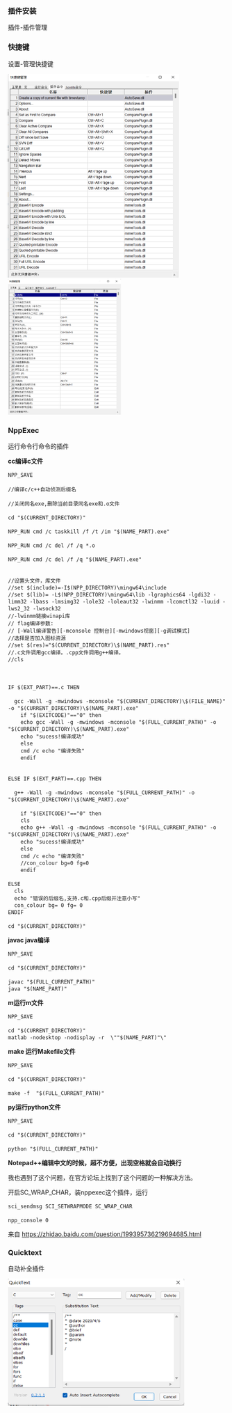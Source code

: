 

### 插件安装

插件-插件管理



### 快捷键

设置-管理快捷键

<img src="Noepad.assets/image-20220406111456745.png" style="zoom: 50%;" />        <img src="Noepad.assets/image-20220406111524440.png" style="zoom: 33%;" /> 



### NppExec

运行命令行命令的插件



**cc编译c文件**

```
NPP_SAVE

//编译c/c++自动侦测后缀名

//关闭同名exe,删除当前目录同名exe和.o文件

cd "$(CURRENT_DIRECTORY)"

NPP_RUN cmd /c taskkill /f /t /im "$(NAME_PART).exe"

NPP_RUN cmd /c del /f /q *.o

NPP_RUN cmd /c del /f /q "$(NAME_PART).exe"


//设置头文件，库文件
//set $(include)=-I$(NPP_DIRECTORY)\mingw64\include 
//set $(lib)= -L$(NPP_DIRECTORY)\mingw64\lib -lgraphics64 -lgdi32 -limm32 -lbass -lmsimg32 -lole32 -loleaut32 -lwinmm -lcomctl32 -luuid -lws2_32 -lwsock32
//-lwinmm链接winapi库
// flag编译参数:
// [-Wall编译警告][-mconsole 控制台][-mwindows视窗][-g调试模式]
//选择是否加入图标资源
//set $(res)="$(CURRENT_DIRECTORY)\$(NAME_PART).res"
//.c文件调用gcc编译。.cpp文件调用g++编译。
//cls

 

IF $(EXT_PART)==.c THEN

  gcc -Wall -g -mwindows -mconsole "$(CURRENT_DIRECTORY)\$(FILE_NAME)" -o "$(CURRENT_DIRECTORY)\$(NAME_PART).exe"
​    if "$(EXITCODE)"=="0" then
​    echo gcc -Wall -g -mwindows -mconsole "$(FULL_CURRENT_PATH)" -o "$(CURRENT_DIRECTORY)\$(NAME_PART).exe"
​    echo "sucess!编译成功"
​    else
​    cmd /c echo "编译失败"
​    endif


ELSE IF $(EXT_PART)==.cpp THEN

  g++ -Wall -g -mwindows -mconsole "$(FULL_CURRENT_PATH)" -o "$(CURRENT_DIRECTORY)\$(NAME_PART).exe"
  
​    if "$(EXITCODE)"=="0" then
​    cls
​    echo g++ -Wall -g -mwindows -mconsole "$(FULL_CURRENT_PATH)" -o "$(CURRENT_DIRECTORY)\$(NAME_PART).exe"
​    echo "sucess!编译成功"
​    else
​    cmd /c echo "编译失败"
​    //con_colour bg=0 fg=0
​    endif

ELSE
  cls
  echo "错误的后缀名,支持.c和.cpp后缀并注意小写"
  con_colour bg= 0 fg= 0
ENDIF

cd "$(CURRENT_DIRECTORY)"
```



**javac java编译** 

```
NPP_SAVE 

cd "$(CURRENT_DIRECTORY)"

javac "$(FULL_CURRENT_PATH)"
java "$(NAME_PART)"
```



 **m运行m文件** 

```
NPP_SAVE 

cd "$(CURRENT_DIRECTORY)"
matlab -nodesktop -nodisplay -r  \""$(NAME_PART)"\"
```



**make 运行Makefile文件** 

```
NPP_SAVE 

cd "$(CURRENT_DIRECTORY)"

make -f  "$(FULL_CURRENT_PATH)"
```



**py运行python文件** 

```
NPP_SAVE 

cd "$(CURRENT_DIRECTORY)"

python "$(FULL_CURRENT_PATH)"
```





**Notepad++编辑中文的时候，超不方便，出现空格就会自动换行** 

我也遇到了这个问题，在官方论坛上找到了这个问题的一种解决方法。

开启SC_WRAP_CHAR，装nppexec这个插件，运行

```
sci_sendmsg SCI_SETWRAPMODE SC_WRAP_CHAR

npp_console 0
```

来自 <https://zhidao.baidu.com/question/199395736219694685.html> 

 

### Quicktext

自动补全插件

<img src="Noepad.assets/image-20220406110043678.png" style="zoom:67%;" /> 



